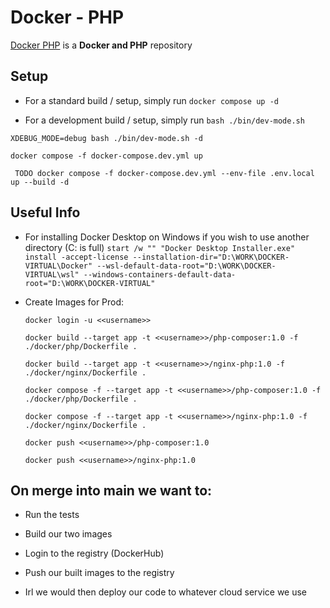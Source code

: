 # Docker - PHP

[Docker PHP][1] is a **Docker and PHP** repository


Setup
------------

* For a standard build / setup, simply run
``docker compose up -d ``
  

* For a development build / setup, simply run
``bash ./bin/dev-mode.sh``
  
``XDEBUG_MODE=debug bash ./bin/dev-mode.sh -d``
  
``docker compose -f docker-compose.dev.yml up``
  

`` TODO docker compose -f docker-compose.dev.yml --env-file .env.local up --build -d``





Useful Info
------------
* For installing Docker Desktop on Windows if you wish to use another directory (C: is full)
  ``start /w "" "Docker Desktop Installer.exe" install -accept-license --installation-dir="D:\WORK\DOCKER-VIRTUAL\Docker" --wsl-default-data-root="D:\WORK\DOCKER-VIRTUAL\wsl" --windows-containers-default-data-root="D:\WORK\DOCKER-VIRTUAL"``


* Create Images for Prod:
  
  ``docker login -u <<username>>`` 

  ``docker build --target app -t <<username>>/php-composer:1.0 -f ./docker/php/Dockerfile .``
  
  ``docker build --target app -t <<username>>/nginx-php:1.0 -f ./docker/nginx/Dockerfile .``

  ``docker compose -f --target app -t <<username>>/php-composer:1.0 -f ./docker/php/Dockerfile .``
  
  ``docker compose -f --target app -t <<username>>/nginx-php:1.0 -f ./docker/nginx/Dockerfile .``

  ``docker push <<username>>/php-composer:1.0``
  
  ``docker push <<username>>/nginx-php:1.0``



On merge into main we want to:
------------
* Run the tests
* Build our two images
* Login to the registry (DockerHub)
* Push our built images to the registry


* Irl we would then deploy our code to whatever cloud service we use


[1]: https://github.com/KMTsvetanov/Setup


